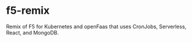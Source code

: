 # f5-remix
Remix of F5 for Kubernetes and openFaas that uses CronJobs, Serverless, React, and MongoDB.
